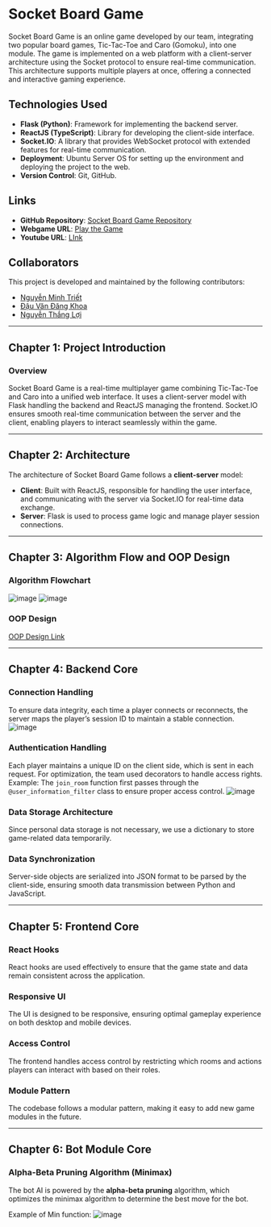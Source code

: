 # Socket Board Game

Socket Board Game is an online game developed by our team, integrating two popular board games, Tic-Tac-Toe and Caro (Gomoku), into one module. The game is implemented on a web platform with a client-server architecture using the Socket protocol to ensure real-time communication. This architecture supports multiple players at once, offering a connected and interactive gaming experience.

## Technologies Used

- **Flask (Python)**: Framework for implementing the backend server.
- **ReactJS (TypeScript)**: Library for developing the client-side interface.
- **Socket.IO**: A library that provides WebSocket protocol with extended features for real-time communication.
- **Deployment**: Ubuntu Server OS for setting up the environment and deploying the project to the web.
- **Version Control**: Git, GitHub.

## Links

- **GitHub Repository**: [Socket Board Game Repository](https://github.com/orgs/BiThongg/repositories)  
- **Webgame URL**: [Play the Game](http://khoakomlem-internal.ddns.net:3000/)
- **Youtube URL**: [LInk](https://www.youtube.com/watch?v=ZEkzfvbafVw&t=307s&ab_channel=WinTV)

## Collaborators

This project is developed and maintained by the following contributors:

- [Nguyễn Minh Triết](https://github.com/MinhTriet0612)
- [Đậu Văn Đăng Khoa](https://github.com/khoakomlem)
- [Nguyễn Thắng Lợi](https://github.com/winnguyen1905)
  
---

## Chapter 1: Project Introduction

### Overview
Socket Board Game is a real-time multiplayer game combining Tic-Tac-Toe and Caro into a unified web interface. It uses a client-server model with Flask handling the backend and ReactJS managing the frontend. Socket.IO ensures smooth real-time communication between the server and the client, enabling players to interact seamlessly within the game.

---

## Chapter 2: Architecture

The architecture of Socket Board Game follows a **client-server** model:
- **Client**: Built with ReactJS, responsible for handling the user interface, and communicating with the server via Socket.IO for real-time data exchange.
- **Server**: Flask is used to process game logic and manage player session connections.

---

## Chapter 3: Algorithm Flow and OOP Design

### Algorithm Flowchart
![image](https://github.com/user-attachments/assets/416aee2c-6107-437e-97f0-c9a1b21b01f8)
![image](https://github.com/user-attachments/assets/0dabb4c8-524c-4913-ac00-d3aa629a4a33)


### OOP Design
[OOP Design Link](https://lucid.app/lucidchart/c264c462-2240-482f-b0e6-2013fe53ffff/edit?invitationId=inv_cdb088a6-a102-427c-8d5b-ef01ce4125b1&page=0_0#) 


---

## Chapter 4: Backend Core

### Connection Handling
To ensure data integrity, each time a player connects or reconnects, the server maps the player’s session ID to maintain a stable connection.
![image](https://github.com/user-attachments/assets/8cec42ad-8044-4e64-8649-39da192cb865)


### Authentication Handling
Each player maintains a unique ID on the client side, which is sent in each request. For optimization, the team used decorators to handle access rights.  
Example: The `join_room` function first passes through the `@user_information_filter` class to ensure proper access control.
![image](https://github.com/user-attachments/assets/64ed5123-1edd-4dd4-8ed1-983fa60a7265)



### Data Storage Architecture
Since personal data storage is not necessary, we use a dictionary to store game-related data temporarily.

### Data Synchronization
Server-side objects are serialized into JSON format to be parsed by the client-side, ensuring smooth data transmission between Python and JavaScript.

---

## Chapter 5: Frontend Core

### React Hooks
React hooks are used effectively to ensure that the game state and data remain consistent across the application.

### Responsive UI
The UI is designed to be responsive, ensuring optimal gameplay experience on both desktop and mobile devices.

### Access Control
The frontend handles access control by restricting which rooms and actions players can interact with based on their roles.

### Module Pattern
The codebase follows a modular pattern, making it easy to add new game modules in the future.

---

## Chapter 6: Bot Module Core

### Alpha-Beta Pruning Algorithm (Minimax)
The bot AI is powered by the **alpha-beta pruning** algorithm, which optimizes the minimax algorithm to determine the best move for the bot.  

Example of Min function: ![image](https://github.com/user-attachments/assets/b5b3b45a-a338-4a2c-854c-864428797f89)



